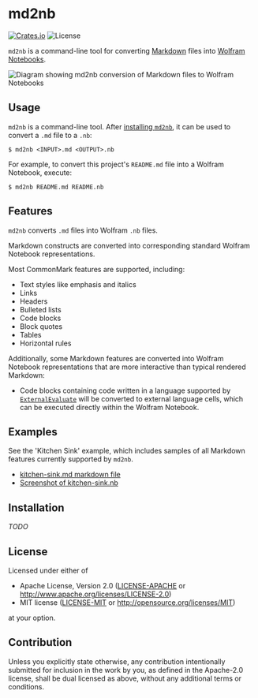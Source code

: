 # md2nb

[![Crates.io](https://img.shields.io/crates/v/md2nb.svg)](https://crates.io/crates/md2nb)
![License](https://img.shields.io/crates/l/md2nb.svg)

`md2nb` is a command-line tool for converting [Markdown](https://wikipedia.org/wiki/Markdown)
files into [Wolfram Notebooks](https://wolfram.com/notebooks).

![Diagram showing md2nb conversion of Markdown files to Wolfram Notebooks](./docs/images/md2nb.png)

## Usage

`md2nb` is a command-line tool. After [installing `md2nb`](#installation), it can be used
to convert a `.md` file to a `.nb`:

```shell
$ md2nb <INPUT>.md <OUTPUT>.nb
```

For example, to convert this project's `README.md` file into a Wolfram Notebook, execute:

```shell
$ md2nb README.md README.nb
```

## Features

`md2nb` converts `.md` files into Wolfram `.nb` files.

Markdown constructs are converted into corresponding standard Wolfram Notebook
representations.

Most CommonMark features are supported, including:

* Text styles like emphasis and italics
* Links
* Headers
* Bulleted lists
* Code blocks
* Block quotes
* Tables
* Horizontal rules

Additionally, some Markdown features are converted into Wolfram Notebook representations
that are more interactive than typical rendered Markdown:

* Code blocks containing code written in a language supported by
  [`ExternalEvaluate`][ExternalEvaluate] will be converted to external language cells,
  which can be executed directly within the Wolfram Notebook.

[ExternalEvaluate]: https://reference.wolfram.com/language/ref/ExternalEvaluate.html

## Examples

See the 'Kitchen Sink' example, which includes samples of all Markdown features
currently supported by `md2nb`.

* [kitchen-sink.md markdown file](./docs/examples/kitchen-sink.md)
* [Screenshot of kitchen-sink.nb](./docs/images/kitchen-sink.png)

## Installation

*TODO*

## License

Licensed under either of

  * Apache License, Version 2.0
    ([LICENSE-APACHE](./LICENSE-APACHE) or http://www.apache.org/licenses/LICENSE-2.0)
  * MIT license
    ([LICENSE-MIT](./LICENSE-MIT) or http://opensource.org/licenses/MIT)

at your option.

## Contribution

Unless you explicitly state otherwise, any contribution intentionally submitted
for inclusion in the work by you, as defined in the Apache-2.0 license, shall be
dual licensed as above, without any additional terms or conditions.